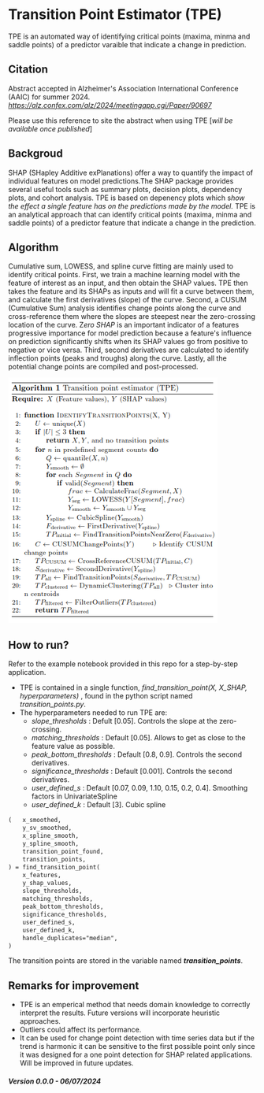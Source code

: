 # Transition Point Estimator (TPE)

TPE is an automated way of identifying critical points (maxima, minma and saddle points) of a predictor varaible that indicate a change in prediction.

## Citation

Abstract accepted in Alzheimer's Association International Conference (AAIC) for summer 2024. 
*https://alz.confex.com/alz/2024/meetingapp.cgi/Paper/90697*

Please use this reference to site the abstract when using TPE [*will be available once published*]

## Backgroud

SHAP (SHapley Additive exPlanations) offer a way to quantify the impact of individual features on model predictions.The SHAP package provides several useful tools such as summary plots, decision plots, dependency plots, and cohort analysis. TPE is based on depenency plots which s*how the effect a single feature has on the predictions made by the model.* TPE is an analytical approach that can identify critical points (maxima, minma and saddle points) of a predictor feature that indicate a change in the prediction.

## Algorithm

Cumulative sum, LOWESS, and spline curve fitting are mainly used to identify critical points. First, we train a machine learning model with the feature of interest as an input, and then obtain the SHAP values. TPE then takes the feature and its SHAPs as inputs and will fit a curve between them, and calculate the first derivatives (slope) of the curve. Second, a CUSUM (Cumulative Sum) analysis identifies change points along the curve and cross-reference them where the slopes are steepest near the zero-crossing location of the curve. Z*ero SHAP* is an important indicator of a features progressive importance for model prediction because a feature's influence on prediction significantly shifts when its SHAP values go from positive to negative or vice versa. Third, second derivatives are calculated to identify inflection points (peaks and troughs) along the curve. Lastly, all the potential change points are compiled and post-processed.

![1717768571171](image/README/1717768571171.png)

## **How to run?**

Refer to the example notebook provided in this repo for a step-by-step application.

* TPE is contained in a single function, *find_transition_point(X, X_SHAP, hyperparameters)* , found in the python script named *transition_points.py*.
* The hyperparameters needed to run TPE are:
  * *slope_thresholds* : Defult [0.05]. Controls the slope at the zero-crossing.
  * *matching_thresholds* : Default [0.05]. Allows to get as close to the feature value as possible.
  * *peak_bottom_thresholds* : Default [0.8, 0.9]. Controls the second derivatives.
  * *significance_thresholds* : Default [0.001]. Controls the second derivatives.
  * *user_defined_s* : Default [0.07, 0.09, 1.10, 0.15, 0.2, 0.4]. Smoothing factors in UnivariateSpline
  * *user_defined_k* : Default [3]. Cubic spline

```
(   x_smoothed,
    y_sv_smoothed,
    x_spline_smooth,
    y_spline_smooth,
    transition_point_found,
    transition_points,
) = find_transition_point(
    x_features,
    y_shap_values,
    slope_thresholds,
    matching_thresholds,
    peak_bottom_thresholds,
    significance_thresholds,
    user_defined_s,
    user_defined_k,
    handle_duplicates="median",
)
```

The transition points are stored in the variable named ***transition_points***.

## Remarks for improvement

* TPE is an emperical method that needs domain knowledge to correctly interpret the results. Future versions will incorporate heuristic approaches.
* Outliers could affect its performance.
* It can be used for change point detection  with time series data but if the trend is harmonic it can be sensitive to the first possible point only since it was designed for a one point detection for SHAP related applications. Will be improved in future updates.

##### Version 0.0.0 - 06/07/2024
